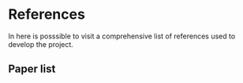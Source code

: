 # References
In here is posssible to visit a comprehensive list of references used to develop the project.

## Paper list